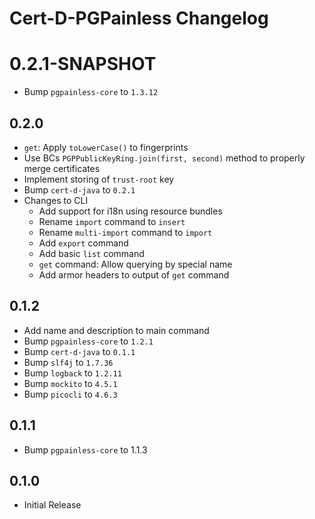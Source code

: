<!--
SPDX-FileCopyrightText: 2022 Paul Schaub <info@pgpainless.org>
SPDX-License-Identifier: CC0-1.0
-->

# Cert-D-PGPainless Changelog

# 0.2.1-SNAPSHOT
- Bump `pgpainless-core` to `1.3.12`

## 0.2.0
- `get`: Apply `toLowerCase()` to fingerprints
- Use BCs `PGPPublicKeyRing.join(first, second)` method to properly merge certificates
- Implement storing of `trust-root` key
- Bump `cert-d-java` to `0.2.1`
- Changes to CLI
  - Add support for i18n using resource bundles
  - Rename `import` command to `insert`
  - Rename `multi-import` command to `import`
  - Add `export` command
  - Add basic `list` command
  - `get` command: Allow querying by special name
  - Add armor headers to output of `get` command

## 0.1.2
- Add name and description to main command
- Bump `pgpainless-core` to `1.2.1`
- Bump `cert-d-java` to `0.1.1`
- Bump `slf4j` to `1.7.36`
- Bump `logback` to `1.2.11`
- Bump `mockito` to `4.5.1`
- Bump `picocli` to `4.6.3`

## 0.1.1
- Bump `pgpainless-core` to 1.1.3

## 0.1.0
- Initial Release
